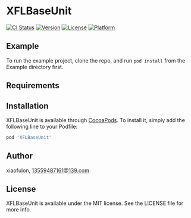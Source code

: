 # XFLBaseUnit

[![CI Status](https://img.shields.io/travis/xiaofulon/XFLBaseUnit.svg?style=flat)](https://travis-ci.org/xiaofulon/XFLBaseUnit)
[![Version](https://img.shields.io/cocoapods/v/XFLBaseUnit.svg?style=flat)](https://cocoapods.org/pods/XFLBaseUnit)
[![License](https://img.shields.io/cocoapods/l/XFLBaseUnit.svg?style=flat)](https://cocoapods.org/pods/XFLBaseUnit)
[![Platform](https://img.shields.io/cocoapods/p/XFLBaseUnit.svg?style=flat)](https://cocoapods.org/pods/XFLBaseUnit)

## Example

To run the example project, clone the repo, and run `pod install` from the Example directory first.

## Requirements

## Installation

XFLBaseUnit is available through [CocoaPods](https://cocoapods.org). To install
it, simply add the following line to your Podfile:

```ruby
pod 'XFLBaseUnit'
```

## Author

xiaofulon, 13559487161@139.com

## License

XFLBaseUnit is available under the MIT license. See the LICENSE file for more info.
